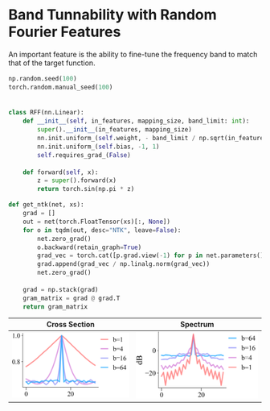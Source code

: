 
# Band Tunnability with Random Fourier Features

An important feature is the ability to fine-tune the frequency band to match that of the target function.

```python
np.random.seed(100)
torch.random.manual_seed(100)


class RFF(nn.Linear):
    def __init__(self, in_features, mapping_size, band_limit: int):
        super().__init__(in_features, mapping_size)
        nn.init.uniform_(self.weight, - band_limit / np.sqrt(in_features), band_limit / np.sqrt(in_features))
        nn.init.uniform_(self.bias, -1, 1)
        self.requires_grad_(False)

    def forward(self, x):
        z = super().forward(x)
        return torch.sin(np.pi * z)
```
```python
def get_ntk(net, xs):
    grad = []
    out = net(torch.FloatTensor(xs)[:, None])
    for o in tqdm(out, desc="NTK", leave=False):
        net.zero_grad()
        o.backward(retain_graph=True)
        grad_vec = torch.cat([p.grad.view(-1) for p in net.parameters() if p.grad is not None]).numpy()
        grad.append(grad_vec / np.linalg.norm(grad_vec))
        net.zero_grad()

    grad = np.stack(grad)
    gram_matrix = grad @ grad.T
    return gram_matrix
```
| **Cross Section** | **Spectrum** |
|:-----------------:|:------------:|
| <img style="align-self:center; zoom:50%;" src="band_tunnability/fourier_features_ntk_cross.png" image="None" styles="{'margin': '0.5em'}" width="None" height="None"/> | <img style="align-self:center; zoom:50%;" src="band_tunnability/fourier_features_ntk_spectrum.png" image="None" styles="{'margin': '0.5em'}" width="None" height="None"/> |
